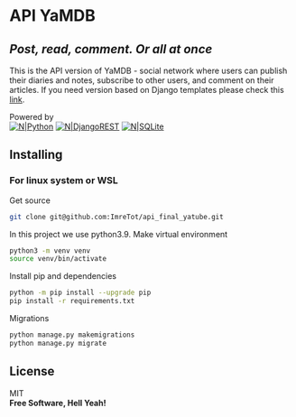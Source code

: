 # API YaMDB
## _Post, read, comment. Or all at once_
This is the API version of YaMDB - social network where users can publish their diaries and notes, subscribe to other users, and comment on their articles. If you need version based on Django templates please check this [link][YaMDB-templates].

Powered by  
[![N|Python](https://img.shields.io/badge/python-3670A0?style=for-the-badge&logo=python&logoColor=ffdd54)](https://www.python.org/)
[![N|DjangoREST](https://img.shields.io/badge/DJANGO-REST-ff1709?style=for-the-badge&logo=django&logoColor=white&color=ff1709&labelColor=gray)](https://www.django-rest-framework.org/)
[![N|SQLite](https://img.shields.io/badge/sqlite-%2307405e.svg?style=for-the-badge&logo=sqlite&logoColor=white)](https://www.sqlite.org/index.html)

## Installing
### For linux system or WSL
Get source
```sh
git clone git@github.com:ImreTot/api_final_yatube.git
```
In this project we use python3.9. Make virtual environment
```sh
python3 -m venv venv
source venv/bin/activate
```
Install pip and dependencies
```sh
python -m pip install --upgrade pip
pip install -r requirements.txt
```
Migrations
```sh
python manage.py makemigrations
python manage.py migrate
```

## License

MIT  
**Free Software, Hell Yeah!**

[YaMDB-templates]: <https://github.com/ImreTot/YaMDB-templates>
